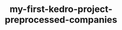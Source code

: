 ---
schema: default
title: my-first-kedro-project-preprocessed-companies
organization: fakeOrg
notes: type = kedro_datasets.pandas.parquet_dataset.ParquetDataset
resources:
  - name: my-first-kedro-project-preprocessed-companies
    url: 'https://github.com/fakeOrg/fakeRepo/tree/main/data/02_intermediate/preprocessed_companies.pq'
    format: pq
category:
  - 02-intermediate
maintainer: 
maintainer_email: 
project:
  - my-first-kedro-project
preview: |
  
---